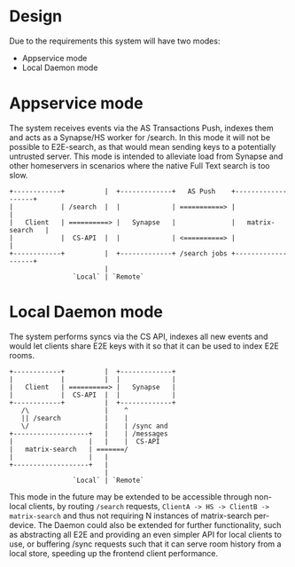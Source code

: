 # Design

Due to the requirements this system will have two modes:
+ Appservice mode
+ Local Daemon mode

# Appservice mode
The system receives events via the AS Transactions Push, indexes them and acts as a Synapse/HS worker for /search.
In this mode it will not be possible to E2E-search, as that would mean sending keys to a potentially untrusted server.
This mode is intended to alleviate load from Synapse and other homeservers in scenarios where the native Full Text search is too slow.

```
+------------+          |  +-------------+   AS Push    +-------------------+
|            | /search  |  |             | ===========> |                   |
|   Client   | ==========> |   Synapse   |              |   matrix-search   |
|            |  CS-API  |  |             | <==========> |                   |
+------------+          |  +-------------+ /search jobs +-------------------+
                        |
                `Local` | `Remote` 
```

# Local Daemon mode
The system performs syncs via the CS API, indexes all new events and would let clients share E2E keys with it so that it can be used to index E2E rooms.

```
+------------+          |  +-------------+
|            |          |  |             |
|   Client   | ==========> |   Synapse   |
|            |  CS-API  |  |             |
+------------+          |  +-------------+
   /\                   |    ^
   || /search           |    |
   \/                   |    | /sync and
+-------------------+   |    | /messages
|                   |   |    |  CS-API
|   matrix-search   | =======/
|                   |   |
+-------------------+   |
                        |
                `Local` | `Remote` 
```

This mode in the future may be extended to be accessible through non-local clients, by routing `/search` requests, `ClientA -> HS -> ClientB -> matrix-search` and thus not requiring N instances of matrix-search per-device.
The Daemon could also be extended for further functionality, such as abstracting all E2E and providing an even simpler API for local clients to use, or buffering /sync requests such that it can serve room history from a local store, speeding up the frontend client performance.
